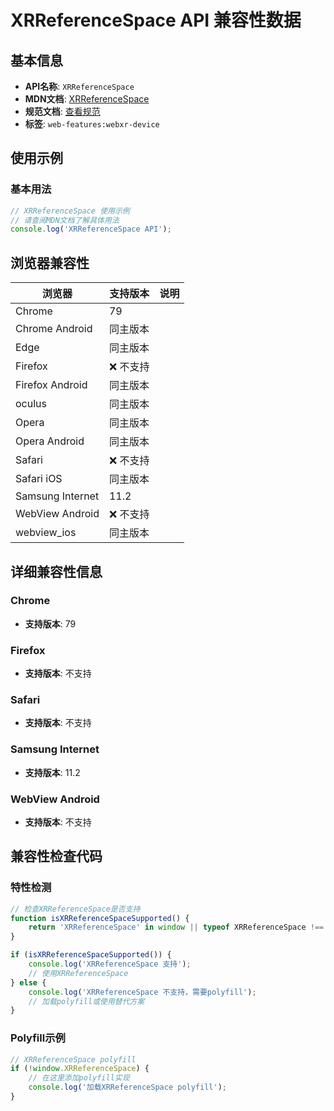 # XRReferenceSpace API 兼容性数据

## 基本信息

- **API名称**: `XRReferenceSpace`
- **MDN文档**: [XRReferenceSpace](https://developer.mozilla.org/docs/Web/API/XRReferenceSpace)
- **规范文档**: [查看规范](https://immersive-web.github.io/webxr/#xrreferencespace-interface)
- **标签**: `web-features:webxr-device`

## 使用示例

### 基本用法

```javascript
// XRReferenceSpace 使用示例
// 请查阅MDN文档了解具体用法
console.log('XRReferenceSpace API');
```

## 浏览器兼容性

| 浏览器 | 支持版本 | 说明 |
|--------|----------|------|
| Chrome | 79 |  |
| Chrome Android | 同主版本 |  |
| Edge | 同主版本 |  |
| Firefox | ❌ 不支持 |  |
| Firefox Android | 同主版本 |  |
| oculus | 同主版本 |  |
| Opera | 同主版本 |  |
| Opera Android | 同主版本 |  |
| Safari | ❌ 不支持 |  |
| Safari iOS | 同主版本 |  |
| Samsung Internet | 11.2 |  |
| WebView Android | ❌ 不支持 |  |
| webview_ios | 同主版本 |  |

## 详细兼容性信息

### Chrome

- **支持版本**: 79

### Firefox

- **支持版本**: 不支持

### Safari

- **支持版本**: 不支持

### Samsung Internet

- **支持版本**: 11.2

### WebView Android

- **支持版本**: 不支持

## 兼容性检查代码

### 特性检测

```javascript
// 检查XRReferenceSpace是否支持
function isXRReferenceSpaceSupported() {
    return 'XRReferenceSpace' in window || typeof XRReferenceSpace !== 'undefined';
}

if (isXRReferenceSpaceSupported()) {
    console.log('XRReferenceSpace 支持');
    // 使用XRReferenceSpace
} else {
    console.log('XRReferenceSpace 不支持，需要polyfill');
    // 加载polyfill或使用替代方案
}
```

### Polyfill示例

```javascript
// XRReferenceSpace polyfill
if (!window.XRReferenceSpace) {
    // 在这里添加polyfill实现
    console.log('加载XRReferenceSpace polyfill');
}
```

